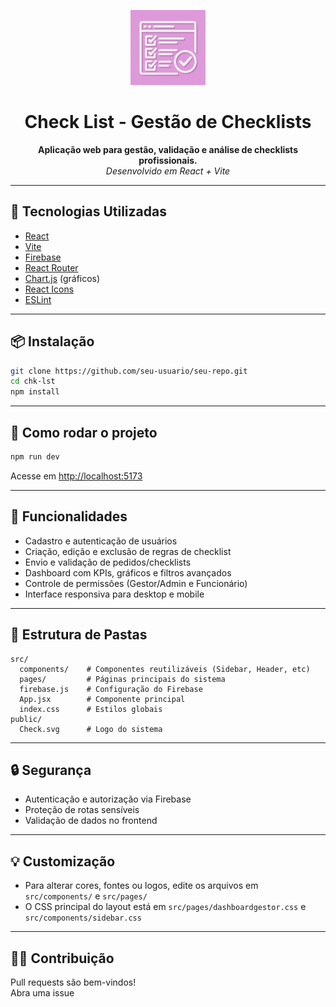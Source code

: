 <p align="center">
  <img src="public/check.png" alt="Check List Logo" width="120" />
</p>

<h1 align="center">Check List - Gestão de Checklists</h1>

<p align="center">
  <b>Aplicação web para gestão, validação e análise de checklists profissionais.</b><br>
  <i>Desenvolvido em React + Vite</i>
</p>

---

## 🚀 Tecnologias Utilizadas

- [React](https://react.dev/)
- [Vite](https://vitejs.dev/)
- [Firebase](https://firebase.google.com/)
- [React Router](https://reactrouter.com/)
- [Chart.js](https://www.chartjs.org/) (gráficos)
- [React Icons](https://react-icons.github.io/react-icons/)
- [ESLint](https://eslint.org/)

---

## 📦 Instalação

```bash
git clone https://github.com/seu-usuario/seu-repo.git
cd chk-lst
npm install
```

---

## 🏁 Como rodar o projeto

```bash
npm run dev
```

Acesse em [http://localhost:5173](http://localhost:5173)

---

## 📝 Funcionalidades

- Cadastro e autenticação de usuários
- Criação, edição e exclusão de regras de checklist
- Envio e validação de pedidos/checklists
- Dashboard com KPIs, gráficos e filtros avançados
- Controle de permissões (Gestor/Admin e Funcionário)
- Interface responsiva para desktop e mobile

---

## 📁 Estrutura de Pastas

```
src/
  components/    # Componentes reutilizáveis (Sidebar, Header, etc)
  pages/         # Páginas principais do sistema
  firebase.js    # Configuração do Firebase
  App.jsx        # Componente principal
  index.css      # Estilos globais
public/
  Check.svg      # Logo do sistema
```

---

## 🔒 Segurança

- Autenticação e autorização via Firebase
- Proteção de rotas sensíveis
- Validação de dados no frontend

---

## 💡 Customização

- Para alterar cores, fontes ou logos, edite os arquivos em `src/components/` e `src/pages/`
- O CSS principal do layout está em `src/pages/dashboardgestor.css` e `src/components/sidebar.css`

---

## 👨‍💻 Contribuição

Pull requests são bem-vindos!  
Abra uma issue
